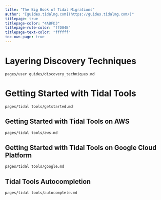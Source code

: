 ```yaml
---
title: "The Big Book of Tidal Migrations"
author: "[guides.tidalmg.com](https://guides.tidalmg.com/)"
titlepage: true
titlepage-color: "4ABFD3"
titlepage-rule-color: "ffD04E"
titlepage-text-color: "ffffff"
toc-own-page: true
---
```


# Layering Discovery Techniques

```{.include shift-heading-level-by=1}
pages/user guides/discovery_techniques.md
```

# Getting Started with Tidal Tools

```{.include}
pages/tidal tools/getstarted.md
```

## Getting Started with Tidal Tools on AWS

```{.include shift-heading-level-by=1}
pages/tidal tools/aws.md
```

## Getting Started with Tidal Tools on Google Cloud Platform

```{.include shift-heading-level-by=1}
pages/tidal tools/google.md
```

## Tidal Tools Autocompletion
```{.include shift-heading-level-by=2}
pages/tidal tools/autocomplete.md
```
